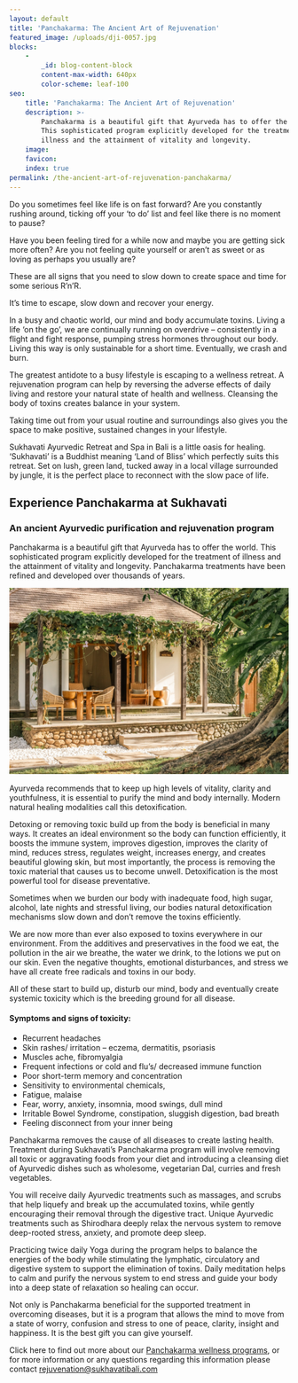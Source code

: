 ```yaml
---
layout: default
title: 'Panchakarma: The Ancient Art of Rejuvenation'
featured_image: /uploads/dji-0057.jpg
blocks:
    -
        _id: blog-content-block
        content-max-width: 640px
        color-scheme: leaf-100
seo:
    title: 'Panchakarma: The Ancient Art of Rejuvenation'
    description: >-
        Panchakarma is a beautiful gift that Ayurveda has to offer the world.
        This sophisticated program explicitly developed for the treatment of
        illness and the attainment of vitality and longevity. 
    image:
    favicon:
    index: true
permalink: /the-ancient-art-of-rejuvenation-panchakarma/
---
```

Do you sometimes feel like life is on fast forward? Are you constantly rushing around, ticking off your ‘to do’ list and feel like there is no moment to pause?

Have you been feeling tired for a while now and maybe you are getting sick more often? Are you not feeling quite yourself or aren’t as sweet or as loving as perhaps you usually are?

These are all signs that you need to slow down to create space and time for some serious R’n’R.

It’s time to escape, slow down and recover your energy.

In a busy and chaotic world, our mind and body accumulate toxins. Living a life ‘on the go’, we are continually running on overdrive – consistently in a flight and fight response, pumping stress hormones throughout our body. Living this way is only sustainable for a short time. Eventually, we crash and burn.

The greatest antidote to a busy lifestyle is escaping to a wellness retreat. A rejuvenation program can help by reversing the adverse effects of daily living and restore your natural state of health and wellness. Cleansing the body of toxins creates balance in your system.

Taking time out from your usual routine and surroundings also gives you the space to make positive, sustained changes in your lifestyle.

Sukhavati Ayurvedic Retreat and Spa in Bali is a little oasis for healing. ‘Sukhavati’ is a Buddhist meaning ‘Land of Bliss’ which perfectly suits this retreat. Set on lush, green land, tucked away in a local village surrounded by jungle, it is the perfect place to reconnect with the slow pace of life.

## **Experience Panchakarma at Sukhavati**

### An ancient Ayurvedic purification and rejuvenation program

Panchakarma is a beautiful gift that Ayurveda has to offer the world. This sophisticated program explicitly developed for the treatment of illness and the attainment of vitality and longevity. Panchakarma treatments have been refined and developed over thousands of years.

![Sukhavati Retreat](/uploads/300cf6b76317e28fdf479bd006ebfd48.jpeg)

Ayurveda recommends that to keep up high levels of vitality, clarity and youthfulness, it is essential to purify the mind and body internally. Modern natural healing modalities call this detoxification.

Detoxing or removing toxic build up from the body is beneficial in many ways. It creates an ideal environment so the body can function efficiently, it boosts the immune system, improves digestion, improves the clarity of mind, reduces stress, regulates weight, increases energy, and creates beautiful glowing skin, but most importantly, the process is removing the toxic material that causes us to become unwell. Detoxification is the most powerful tool for disease preventative.

Sometimes when we burden our body with inadequate food, high sugar, alcohol, late nights and stressful living, our bodies natural detoxification mechanisms slow down and don’t remove the toxins efficiently.

We are now more than ever also exposed to toxins everywhere in our environment. From the additives and preservatives in the food we eat, the pollution in the air we breathe, the water we drink, to the lotions we put on our skin. Even the negative thoughts, emotional disturbances, and stress we have all create free radicals and toxins in our body.

All of these start to build up, disturb our mind, body and eventually create systemic toxicity which is the breeding ground for all disease.

#### Symptoms and signs of toxicity:

* Recurrent headaches
* Skin rashes/ irritation – eczema, dermatitis, psoriasis
* Muscles ache, fibromyalgia
* Frequent infections or cold and flu’s/ decreased immune function
* Poor short-term memory and concentration
* Sensitivity to environmental chemicals,
* Fatigue, malaise
* Fear, worry, anxiety, insomnia, mood swings, dull mind
* Irritable Bowel Syndrome, constipation, sluggish digestion, bad breath
* Feeling disconnect from your inner being

Panchakarma removes the cause of all diseases to create lasting health. Treatment during Sukhavati’s Panchakarma program will involve removing all toxic or aggravating foods from your diet and introducing a cleansing diet of Ayurvedic dishes such as wholesome, vegetarian Dal, curries and fresh vegetables.

You will receive daily Ayurvedic treatments such as massages, and scrubs that help liquefy and break up the accumulated toxins, while gently encouraging their removal through the digestive tract. Unique Ayurvedic treatments such as Shirodhara deeply relax the nervous system to remove deep-rooted stress, anxiety, and promote deep sleep.

Practicing twice daily Yoga during the program helps to balance the energies of the body while stimulating the lymphatic, circulatory and digestive system to support the elimination of toxins. Daily meditation helps to calm and purify the nervous system to end stress and guide your body into a deep state of relaxation so healing can occur.

Not only is Panchakarma beneficial for the supported treatment in overcoming diseases, but it is a program that allows the mind to move from a state of worry, confusion and stress to one of peace, clarity, insight and happiness. It is the best gift you can give yourself.

Click here to find out more about our [Panchakarma wellness programs](/ayurvedic-wellness-retreat.html), or for more information or any questions regarding this information please contact [rejuvenation@sukhavatibali.com](https://web.archive.org/web/20241111035928/mailto:rejuvenation@sukhavatibali.com)